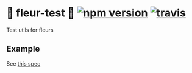 # 🌼 fleur-test 🌼 [![npm version](https://badge.fury.io/js/%40fleur%2Ftest-utils.svg)](https://www.npmjs.com/package/@fleur/test-utils) [![travis](https://travis-ci.org/ra-gg/fleur.svg?branch=master)](https://travis-ci.org/ra-gg/fleur)

Test utils for fleurs

## Example

See [this spec](./src/mockOperationContext.spec.ts)
